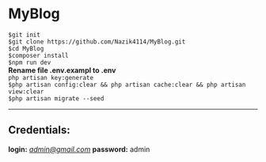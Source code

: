 # MyBlog
 
`$git init`<br>
`$git clone https://github.com/Nazik4114/MyBlog.git`<br>
`$cd MyBlog`<br>
`$composer install`<br>
`$npm run dev`<br>
**Rename file .env.exampl to .env**<br>
`php artisan key:generate`<br>
`$php artisan config:clear && php artisan cache:clear && php artisan view:clear`<br>
`$php artisan migrate --seed`
***
## Credentials:
**login:** *admin@gmail.com*
**password:** admin